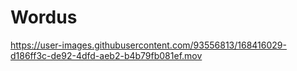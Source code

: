 # Wordus




https://user-images.githubusercontent.com/93556813/168416029-d186ff3c-de92-4dfd-aeb2-b4b79fb081ef.mov

